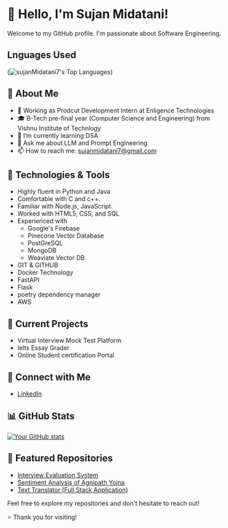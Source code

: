 # 👋 Hello, I'm Sujan Midatani!

Welcome to my GitHub profile. I'm passionate about Software Engineering.

## Lnguages Used 
(![sujanMidatani7's Top Languages](https://github-readme-stats.vercel.app/api/top-langs/?username=sujanMidatani7&theme=highcontrast&show_icons=true&hide_border=false&layout=compact))

## 🚀 About Me

- 💼 Working as Prodcut Development Intern at Enligence Technologies
- 🎓 B-Tech pre-final year (Computer Science and Engineering) from Vishnu Institute of Technlogy
- 🌱 I’m currently learning DSA
- 💬 Ask me about LLM and Prompt Engineering
- 📫 How to reach me: sujanmidatani7@gmail.com 

## 🔧 Technologies & Tools

- Highly fluent in Python and Java
- Comfortable with C and c++.
- Familiar with Node.js, JavaScript.
- Worked with HTML5, CSS, and SQL
- Experienced with
    - Google's Firebase
    - Pinecone Vector Database
    - PostGreSQL
    - MongoDB
    - Weaviate Vector DB
- GIT & GITHUB
- Docker Technology
- FastAPI
- Flask
- poetry dependency manager
- AWS


## 🌱 Current Projects

- Virtual Interview Mock Test Platform
- Ielts Essay Grader
- Online Student certification Portal

## 🤝 Connect with Me

- [LinkedIn](https://www.linkedin.com/in/sujan-midatani/)


## 📊 GitHub Stats

[![Your GitHub stats](https://github-readme-stats.vercel.app/api?username=sujanMidatani7&show_icons=true&count_private=true)](https://github.com/sujanMidatani7)

## 🌟 Featured Repositories

- [Interview Evaluation System](https://github.com/sujanMidatani7/InterviewEvaluationSystem)
- [Sentiment Analysis of Agnipath Yojna](https://github.com/sujanMidatani7/Sentiment_Analysis_On_Agnipath_Scheme)
- [Text Translator (Full Stack Application)](https://github.com/sujanMidatani7/TextTranslator)

Feel free to explore my repositories and don't hesitate to reach out!

⭐️ Thank you for visiting!

